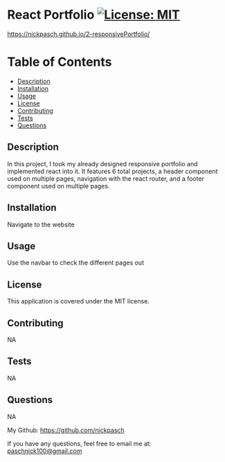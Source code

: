 # React Portfolio  [![License: MIT](https://img.shields.io/badge/License-MIT-yellow.svg)](https://opensource.org/licenses/MIT)

https://nickpasch.github.io/2-responsivePortfolio/

# Table of Contents

- [Description](#description)
- [Installation](#installation)
- [Usage](#usage)
- [License](#license)
- [Contributing](#contributing)
- [Tests](#tests)
- [Questions](#questions)

## Description
        
In this project, I took my already designed responsive portfolio and implemented react into it. It features 6 total projects, a header component used on multiple pages, navigation with the react router, and a footer component used on multiple pages. 

## Installation 

Navigate to the website 

## Usage

Use the navbar to check the different pages out 

## License

This application is covered under the MIT license.

## Contributing

NA

## Tests

NA

## Questions

NA

My Github: https://github.com/nickpasch

If you have any questions, feel free to email me at: paschnick100@gmail.com
    

